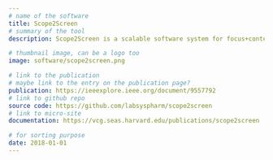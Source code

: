 ```yaml
---
# name of the software
title: Scope2Screen
# summary of the tool
description: Scope2Screen is a scalable software system for focus+context exploration and annotation of whole-slide, high-plex, tissue images. Our approach scales to analyzing 100GB images of 10^9 or more pixels per channel, containing millions of individual cells. A multidisciplinary team of visualization experts, microscopists, and pathologists identified key image exploration and annotation tasks involving finding, magnifying, quantifying, and organizing regions of interest (ROIs) in an intuitive and cohesive manner.

# thumbnail image, can be a logo too
image: software/scope2screen.png

# link to the publication
# maybe link to the entry on the publication page?
publication: https://ieeexplore.ieee.org/document/9557792
# link to github repo
source code: https://github.com/labsyspharm/scope2screen
# link to micro-site
documentation: https://vcg.seas.harvard.edu/publications/scope2screen

# for sorting purpose
date: 2018-01-01
---
```

